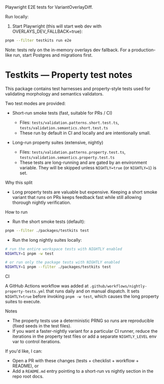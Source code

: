 Playwright E2E tests for VariantOverlayDiff.

Run locally:

1. Start Playwright (this will start web dev with OVERLAYS_DEV_FALLBACK=true):

```bash
pnpm --filter testkits run e2e
```

Note: tests rely on the in-memory overlays dev fallback. For a production-like run, start Postgres and migrations first.
# Testkits — Property test notes

This package contains test harnesses and property-style tests used for validating morphology and semantics validators.

Two test modes are provided:

- Short-run smoke tests (fast, suitable for PRs / CI)
  - Files: `tests/validation.patterns.short.test.ts`, `tests/validation.semantics.short.test.ts`
  - These run by default in CI and locally and are intentionally small.

- Long-run property suites (extensive, nightly)
  - Files: `tests/validation.patterns.property.test.ts`, `tests/validation.semantics.property.test.ts`
  - These tests are long-running and are gated by an environment variable. They will be skipped unless `NIGHTLY=true` (or `NIGHTLY=1`) is set.

Why this split
- Long property tests are valuable but expensive. Keeping a short smoke variant that runs on PRs keeps feedback fast while still allowing thorough nightly verification.

How to run

- Run the short smoke tests (default):

```bash
pnpm --filter ./packages/testkits test
```

- Run the long nightly suites locally:

```bash
# run the entire workspace tests with NIGHTLY enabled
NIGHTLY=1 pnpm -w test

# or run only the package tests with NIGHTLY enabled
NIGHTLY=1 pnpm --filter ./packages/testkits test
```

CI

A GitHub Actions workflow was added at `.github/workflows/nightly-property-tests.yml` that runs daily and on manual dispatch. It sets `NIGHTLY=true` before invoking `pnpm -w test`, which causes the long property suites to execute.

Notes

- The property tests use a deterministic PRNG so runs are reproducible (fixed seeds in the test files).
- If you want a faster-nightly variant for a particular CI runner, reduce the iterations in the property test files or add a separate `NIGHTLY_LEVEL` env var to control iterations.

If you'd like, I can:
- Open a PR with these changes (tests + checklist + workflow + README), or
- Add a `README.md` entry pointing to a short-run vs nightly section in the repo root docs.
